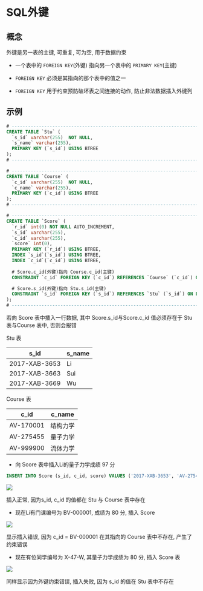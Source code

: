 <!--
 * @Description: 
 * @Version: 1.0
 * @Author: DaLao
 * @Email:  
 * @Date: 2021-01-16 17:59:35
 * @LastEditors: Please set LastEditors
 * @LastEditTime: 2024-06-06 15:05:15
-->

# SQL外键

## 概念

外键是另一表的主键, 可重复, 可为空, 用于数据约束

- 一个表中的 `FOREIGN KEY`(外键) 指向另一个表中的 `PRIMARY KEY`(主键)

- `FOREIGN KEY` 必须是其指向的那个表中的值之一

- `FOREIGN KEY` 用于约束预防破坏表之间连接的动作, 防止非法数据插入外键列

## 示例

```sql
# ---------------------------------------------------------------------------------------------------------
CREATE TABLE `Stu` (
  `s_id` varchar(255)  NOT NULL, 
  `s_name` varchar(255), 
  PRIMARY KEY (`s_id`) USING BTREE
);
# ---------------------------------------------------------------------------------------------------------

# ---------------------------------------------------------------------------------------------------------
CREATE TABLE `Course` (
  `c_id` varchar(255)  NOT NULL, 
  `c_name` varchar(255), 
  PRIMARY KEY (`c_id`) USING BTREE
);
# ---------------------------------------------------------------------------------------------------------

# ---------------------------------------------------------------------------------------------------------
CREATE TABLE `Score` (
  `r_id` int(0) NOT NULL AUTO_INCREMENT, 
  `s_id` varchar(255), 
  `c_id` varchar(255), 
  `score` int(0), 
  PRIMARY KEY (`r_id`) USING BTREE, 
  INDEX `s_id`(`s_id`) USING BTREE, 
  INDEX `c_id`(`c_id`) USING BTREE, 
  
  # Score.c_id(外键)指向 Course.c_id(主键)
  CONSTRAINT `c_id` FOREIGN KEY (`c_id`) REFERENCES `Course` (`c_id`) ON DELETE RESTRICT ON UPDATE RESTRICT, 

  # Score.s_id(外键)指向 Stu.s_id(主键)
  CONSTRAINT `s_id` FOREIGN KEY (`s_id`) REFERENCES `Stu` (`s_id`) ON DELETE RESTRICT ON UPDATE RESTRICT
);
# ---------------------------------------------------------------------------------------------------------
```

若向 Score 表中插入一行数据, 其中 Score.s_id与Score.c_id 值必须存在于 Stu 表与Course 表中, 否则会报错

Stu 表

| s_id          | s_name |
| ------------- | ------ |
| 2017-XAB-3653 | Li     |
| 2017-XAB-3663 | Sui    |
| 2017-XAB-3669 | Wu     |

Course 表

| c_id      | c_name   |
| --------- | -------- |
| AV-170001 | 结构力学 |
| AV-275455 | 量子力学 |
| AV-999900 | 流体力学 |

- 向 Score 表中插入Li的量子力学成绩 97 分

```sql
INSERT INTO Score (s_id, c_id, score) VALUES ('2017-XAB-3653', 'AV-275455', 97);
```

![](https://cdn.hurra.ltd/img/20201005170211.png)

插入正常, 因为s_id, c_id 的值都在 Stu 与 Course 表中存在

- 现在Li有门课编号为 BV-000001, 成绩为 80 分, 插入 Score 

![](https://cdn.hurra.ltd/img/20201005170512.png)

显示插入错误, 因为 c_id = BV-000001 在其指向的 Course 表中不存在, 产生了约束错误

- 现在有位同学编号为 X-47-W, 其量子力学成绩为 80 分, 插入 Score 表

![](https://cdn.hurra.ltd/img/20201005170843.png)

同样显示因为外键约束错误, 插入失败, 因为 s_id 的值在 Stu 表中不存在